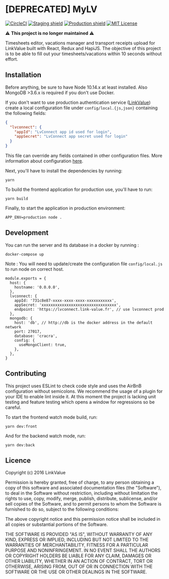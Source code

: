 # [DEPRECATED] MyLV

[![CircleCI](https://circleci.com/gh/LinkValue/MyLV/tree/master.svg?style=svg&circle-token=e8c0d456e0c4d531addc26f22acdfddfc9713ec8)](https://circleci.com/gh/LinkValue/MyLV)
[![Staging shield](https://img.shields.io/website/https/cracra-staging.herokuapp.com.svg?label=staging&logo=heroku)](https://cracra-staging.herokuapp.com)
[![Production shield](https://img.shields.io/website/https/cracra.herokuapp.com.svg?label=production&logo=heroku)](https://my.link-value.fr)
[![MIT License](https://img.shields.io/badge/license-MIT-blue.svg)](./LICENSE)

⚠️ **This project is no longer maintained** ⚠️

Timesheets editor, vacations manager and transport receipts upload for LinkValue built with React, Redux and HapiJS.
The objective of this project is to be able to fill out your timesheets/vacations within 10 seconds without effort.

## Installation

Before anything, be sure to have Node 10.14.x at least installed.
Also MongoDB >3.6.x is required if you don't use Docker.

If you don't want to use production authentication service ([LinkValue](https://lvconnect.link-value.fr))
create a local configuration file under `config/local.{js,json}` containing the following fields:

```json
{
  "lvconnect": {
    "appId": "LvConnect app id used for login",
    "appSecret": "LvConnect app secret used for login"
  }
}
```

This file can override any fields contained in other configuration files. More information about configuration
[here](https://www.npmjs.com/package/config).

Next, you'll have to install the dependencies by running:

```
yarn
```

To build the frontend application for production use, you'll have to run:

```
yarn build
```

Finally, to start the application in production environment:

```
APP_ENV=production node .
```

## Development

You can run the server and its database in a docker by running :

```
docker-compose up
```

Note : You will need to update/create the configuration file `config/local.js` to run node on correct host.

```
module.exports = {
  host: {
    hostname: '0.0.0.0',
  },
  lvconnect: {
    appId: '731c8e87-xxxx-xxxx-xxxx-xxxxxxxxxxx',
    appSecret: 'xxxxxxxxxxxxxxxxxxxxxxxxxxxxxxxxx',
    endpoint: 'https://lvconnect.link-value.fr', // use lvconnect prod
  },
  mongodb: {
    host: 'db', // http://db is the docker address in the default network
    port: 27017,
    database: 'cracra',
    config: {
      useMongoClient: true,
    },
  },
}
```



## Contributing

This project uses ESLint to check code style and uses the AirBnB configuration without semicolons.
We recommend the usage of a plugin for your IDE to enable lint inside it. At this moment the project is lacking unit
testing and feature testing which opens a window for regressions so be careful.

To start the frontend watch mode build, run:

```
yarn dev:front
```

And for the backend watch mode, run:

```
yarn dev:back
```

## Licence

Copyright (c) 2016 LinkValue

Permission is hereby granted, free of charge, to any person obtaining a copy of this software and associated documentation files (the "Software"), to deal in the Software without restriction, including without limitation the rights to use, copy, modify, merge, publish, distribute, sublicense, and/or sell copies of the Software, and to permit persons to whom the Software is furnished to do so, subject to the following conditions:

The above copyright notice and this permission notice shall be included in all copies or substantial portions of the Software.

THE SOFTWARE IS PROVIDED "AS IS", WITHOUT WARRANTY OF ANY KIND, EXPRESS OR IMPLIED, INCLUDING BUT NOT LIMITED TO THE WARRANTIES OF MERCHANTABILITY, FITNESS FOR A PARTICULAR PURPOSE AND NONINFRINGEMENT. IN NO EVENT SHALL THE AUTHORS OR COPYRIGHT HOLDERS BE LIABLE FOR ANY CLAIM, DAMAGES OR OTHER LIABILITY, WHETHER IN AN ACTION OF CONTRACT, TORT OR OTHERWISE, ARISING FROM, OUT OF OR IN CONNECTION WITH THE SOFTWARE OR THE USE OR OTHER DEALINGS IN THE SOFTWARE.

